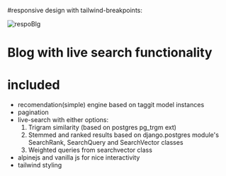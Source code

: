 #responsive design with tailwind-breakpoints:

![respoBlg](https://user-images.githubusercontent.com/95537935/229350131-37b3fcbc-5ac9-4e52-ab80-27fde4a16a56.gif)


# Blog with live search functionality

# included
- recomendation(simple) engine based on taggit model instances
- pagination
- live-search with either options:
    1. Trigram similarity (based on postgres pg_trgm ext)
    2. Stemmed and ranked results based on django.postgres module's SearchRank, SearchQuery and SearchVector classes
    3. Weighted queries from searchvector class
- alpinejs and vanilla js for nice interactivity
- tailwind styling

